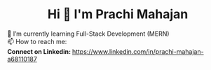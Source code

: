 ### <h1 align="center"> Hi 👋 I'm Prachi Mahajan
 🌱 I’m currently learning Full-Stack Development (MERN) <br>
 📫 How to reach me:<br>
<strong>Connect on Linkedin: </strong> https://www.linkedin.com/in/prachi-mahajan-a68110187



<!--
**Prachi26-Mahajan/Prachi26-Mahajan** is a ✨ _special_ ✨ repository because its `README.md` (this file) appears on your GitHub profile.

Here are some ideas to get you started:

- 🔭 I’m currently working on ...
- 🌱 I’m currently learning ...
- 👯 I’m looking to collaborate on ...
- 🤔 I’m looking for help with ...
- 💬 Ask me about ...
- 📫 How to reach me:
- ⚡ Fun fact: ...
-->
